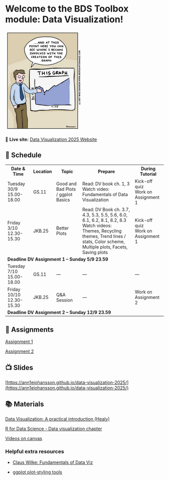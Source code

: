 # Welcome to the BDS Toolbox module: Data Visualization!
![Better Plot](images/cartoon-1.png)

📍 **Live site:** [Data Visualization 2025 Website](https://ann1ejohansson.github.io/data-visualization-2025)

## 📆 Schedule 

<table>
<tr>
<th>Date & Time</th>
<th>Location</th>
<th>Topic</th>
<th>Prepare</th>
<th>During Tutorial</th>
</tr>
<tr>
<td>Tuesday 30/9 15.00-18.00</td>
<td>GS.11</td>
<td>Good and Bad Plots / ggplot Basics</td>
<td>Read: DV book ch. 1, 3<br>Watch video: Fundamentals of Data Visualization</td>
<td>Kick-off quiz<br>Work on Assignment 1</td>
</tr>
<tr>
<td>Friday 3/10 12.30-15.30</td>
<td>JKB.25</td>
<td>Better Plots</td>
<td>Read: DV Book ch. 3.7, 4.3, 5.3, 5.5, 5.6, 6.0, 6.1, 6.2, 8.1, 8.2, 8.3<br>Watch videos: Themes, Recycling themes, Trend lines / stats, Color scheme, Multiple plots, Facets, Saving plots</td>
<td>Kick-off quiz<br>Work on Assignment 1</td>
</tr>
<tr>
<td colspan="5"><strong>Deadline DV Assignment 1 – Sunday 5/9 23.59</strong></td>
</tr>
<tr>
<td>Tuesday 7/10 15.00-18.00</td>
<td>GS.11</td>
<td>—</td>
<td>—</td>
<td>—</td>
</tr>
<tr>
<td>Friday 10/10 12.30-15.30</td>
<td>JKB.25</td>
<td>Q&A Session</td>
<td>—</td>
<td>Work on Assignment 2</td>
</tr>
<tr>
<td colspan="5"><strong>Deadline DV Assignment 2 – Sunday 12/9 23.59</strong></td>
</tr>
</table>

## 📝 Assignments
[Assignment 1](https://ann1ejohansson.github.io/data-visualization-2025/assignments/dv-assignment-1.html)

[Assignment 2](https://ann1ejohansson.github.io/data-visualization-2025/assignments/dv-assignment-2.html)

## 📺 Slides
[https://ann1ejohansson.github.io/data-visualization-2025/](https://ann1ejohansson.github.io/data-visualization-2025/)

## 📚 Materials
[Data Visualization: A practical introduction (Healy)](https://socviz.co/)

[R for Data Science - Data visualization chapter](https://r4ds.hadley.nz/data-visualize.html)

[Videos on canvas](https://canvas.uva.nl/courses/47312/modules)

### Helpful extra resources

-   [Claus Wilke: Fundamentals of Data Viz](https://clauswilke.com/dataviz/)

-   [ggplot plot-styling tools](https://psyteachr.github.io/introdataviz/plotstyle.html)
